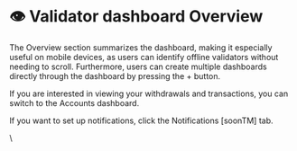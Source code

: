 # 👁️ Validator dashboard Overview

The Overview section summarizes the dashboard, making it especially useful on mobile devices, as users can identify offline validators without needing to scroll. Furthermore, users can create multiple dashboards directly through the dashboard by pressing the + button.

If you are interested in viewing your withdrawals and transactions, you can switch to the Accounts dashboard.

If you want to set up notifications, click the Notifications \[soonTM] tab.&#x20;

\

